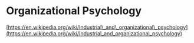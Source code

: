 # Organizational Psychology

[https://en.wikipedia.org/wiki/Industrial\_and\_organizational\_psychology](https://en.wikipedia.org/wiki/Industrial_and_organizational_psychology)

